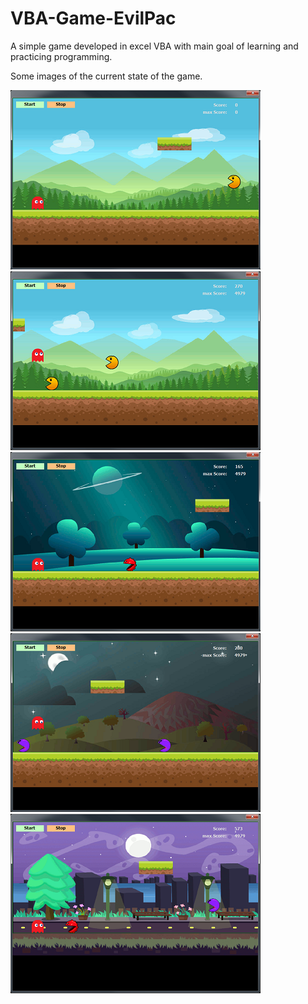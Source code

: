 # VBA-Game-EvilPac
A simple game developed in excel VBA with main goal of learning and practicing programming.

Some images of the current state of the game.

![screenShot1](https://github.com/gtwiedemann/VBA-Game-EvilPac/blob/master/images/screenShot1.png)  ![screenShot2](https://github.com/gtwiedemann/VBA-Game-EvilPac/blob/master/images/screenShot2.png)  ![screenShot3](https://github.com/gtwiedemann/VBA-Game-EvilPac/blob/master/images/screenShot3.png)  ![screenShot4](https://github.com/gtwiedemann/VBA-Game-EvilPac/blob/master/images/screenShot4.png)  ![screenShot5](https://github.com/gtwiedemann/VBA-Game-EvilPac/blob/master/images/screenShot5.png)
